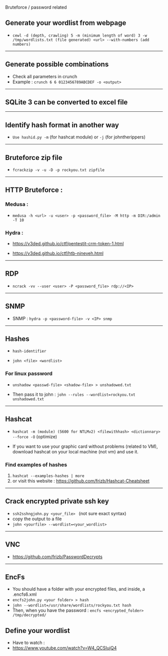 Bruteforce / password related

## Generate your wordlist from webpage

- ```cewl -d (depth, crawling) 5 -m (minimum length of word) 3 -w /tmp/wordlists.txt (file generated) <url> --with-numbers (add numbers)```

---

## Generate possible combinations

- Check all parameters in crunch
- Example : ```crunch 6 6 0123456789ABCDEF -o <output>```

---

## SQLite 3 can be converted to excel file

---

## Identify hash format in another way

- ```Use hashid.py -m``` (for hashcat module) or ```-j``` (for johntherippers)

---

## Bruteforce zip file

- ```fcrackzip -v -u -D -p rockyou.txt zipfile```

---


## HTTP Bruteforce : 

### Medusa :

- ```medusa -h <url> -u <user> -p <password_file> -M http -m DIR:/admin -T 10```


### Hydra : 


- https://v3ded.github.io/ctf/pentestit-crm-token-1.html

- https://v3ded.github.io/ctf/htb-nineveh.html

---

## RDP 

- ```ncrack -vv --user <user> -P <password_file> rdp://<IP>```

---

## SNMP


- SNMP : ```hydra -p <password-file> -v <IP> snmp```

---

## Hashes 

- ```hash-identifier```

- ```john <file> <wordlist>```

### For linux password

- ```unshadow <passwd-file> <shadow-file> > unshadowed.txt```

- Then pass it to john :
```john --rules --wordlist=rockyou.txt unshadowed.txt```

---

## Hashcat

- ```hashcat -m (module) (5600 for NTLMv2) <filewithhash> <dictionnary> --force -O``` (optimize)

- If you want to use your graphic card without problems (related to VM), download hashcat on your local machine (not vm) and use it.

### Find examples of hashes 

1. ```hashcat --examples-hashes | more ```
2. or visit this website : https://github.com/frizb/Hashcat-Cheatsheet

---

## Crack encrypted private ssh key

- ```ssh2sshngjohn.py <your_file> ``` (not sure exact syntax)
- copy the output to a file
- ```john <yourfile> --wordlist=<your_wordlist>```

---

## VNC

- https://github.com/frizb/PasswordDecrypts

---

## EncFs

- You should have a folder with your encrypted files, and inside, a .encfs6.xml
- ```encfs2john.py <your folder> > hash ```
- ```john --wordlist=/usr/share/wordlists/rockyou.txt hash```
- Then, when you have the password : ```encfs <encrypted_folder> /tmp/decrypted/ ```

## Define your wordlist 

- Have to watch : 
- https://www.youtube.com/watch?v=W4_QCSIujQ4








